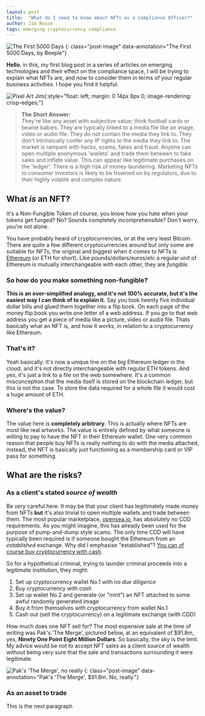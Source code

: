 ```yaml
---
layout: post
title:  "What do I need to know about NFTs as a Compliance Officer?"
author: Jim Rouse
tags: emerging cryptocurrency compliance
---
```

![The First 5000 Days]({{site.baseurl}}/assets/images/the-first-5000-days.jpg)
{: class="post-image" data-annotation="The First 5000 Days, by Beeple"}

**Hello**, in this, my first blog post in a series of articles on emerging technologies and their effect on the compliance space, I will be trying to explain what NFTs are, and now to consider them in terms of your regular business activities. I hope you find it helpful. 

![Pixel Art Jim]({{site.baseurl}}/assets/images/pixel-jim.png){:style="float: left; margin: 0 14px 8px 0; image-rendering: crisp-edges;"}
> **The Short Answer:**  
> They're like any asset with subjective value; think football cards or beanie babies. They are typically linked to a media file like an image, video or audio file. They do not contain the media they link to. They don't intrinsically confer any IP rights to the media they link to. The market is rampant with hacks, scams, fakes and fraud. Anyone can open multiple anonymous 'wallets' and trade them between to fake sales and inflate value. This can appear like legitimate purchases on the 'ledger'. There is a high risk of money laundering. Marketing NFTs to consumer investors is likely to be frowned on by regulators, due to their highly volatile and complex nature.

## What *is* an NFT?

It's a Non-Fungible Token of course, you know how you hate when your tokens get funged? No? Sounds completely incomprehensible? Don't worry, you're not alone.

You have probably heard of cryptocurrencies, or at the very least Bitcoin. There are quite a few different cryptocurrencies around but only some are suitable for NFTs, the original and biggest when it comes to NFTs is [Ethereum](https://www.investopedia.com/terms/e/ethereum.asp) (or ETH for short). Like pounds/dollars/euros/etc a regular unit of Ethereum is mutually interchangeable with each other, they are *fungible*.

### So how do you make something non-fungible?

**This is an over-simplified analogy, and it's not 100% accurate, but it's the easiest way I can think of to explain it.** Say you took twenty five individual dollar bills and glued them together into a flip book. On each page of the money flip book you write one letter of a web address. If you go to that web address you get a piece of media like a picture, video or audio file. Thats basically what an NFT is, and how it works, in relation to a cryptocurrency like Ethereum.

### That's it?

Yeah basically. It's now a unique line on the big Ethereum ledger in the cloud, and it's not directly interchangeable with regular ETH tokens. And yes, it's just a link to a file on the web somewhere. It's a common misconception that the media itself is stored on the blockchain ledger, but this is not the case. To store the data required for a whole file it would cost a huge amount of ETH.

### Where's the value?

The value here is **completely arbitrary**. This is actually where NFTs are most like real artworks. The value is entirely defined by what someone is willing to pay to have the NFT in their Ethereum wallet. One very common reason that people buy NFTs is really nothing to do with the media attached, instead, the NFT is basically just functioning as a membership card or VIP pass for something.  

## What are the risks?

### As a client's stated *source of wealth*

Be *very* careful here. It may be that your client has legitimately made money from NFTs **but** it's also trivial to open multiple wallets and trade between them. The most popular marketplace, [opensea.io](opensea.io), has absolutely no CDD requirements. As you might imagine, this has already been used for the purpose of pump-and-dump style scams. The only time CDD will have typically been required is if someone bought the Ethereum from an *established* exchange. Why did I emphasise "established"? [You can of course buy cryptocurrency with cash](https://www.buybitcoinworldwide.com/en/buy-bitcoins-with-cash/).

So for a hypothetical criminal, trying to launder criminal proceeds into a legitimate institution, they might:
1. Set up cryptocurrency wallet No.1 with *no due diligence*
2. Buy cryptocurrency with *cash*
3. Set up wallet No.2 and generate (or "mint") an NFT attached to some awful randomly generated image
4. Buy it from themselves with cryptocurrency from wallet No.1
5. Cash out (sell the cryptocurrency) on a legitimate exchange (with CDD)

How much does one NFT sell for? The most expensive sale at the time of writing was Pak's 'The Merge', pictured below, at an equivalent of $91.8m, yes, **Ninety One Point Eight Million Dollars**. So basically, the sky is the limit. My advice would be not to accept NFT sales as a client source of wealth without being very sure that the sale and transactions surrounding it were legitimate.

![Pak's 'The Merge', no really]({{site.baseurl}}/assets/images/pak-merge-nft.jpeg)
{: class="post-image" data-annotation="Pak's 'The Merge', $91.8m. No, really."}

### As an asset to trade

This is the next paragraph